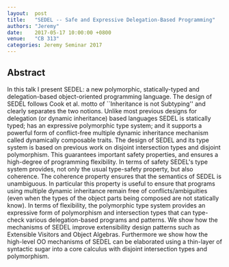 ```yaml
--- 
layout:  post 
title:   "SEDEL -- Safe and Expressive Delegation-Based Programming"
authors: "Jeremy"
date:    2017-05-17 10:00:00 +0800
venue:   "CB 313"
categories: Jeremy Seminar 2017
--- 
```

## Abstract

In this talk I present SEDEL: a new polymorphic, statically-typed and
delegation-based object-oriented programming language. The design of SEDEL
follows Cook et al. motto of ``Inheritance is not Subtyping'' and clearly
separates the two notions. Unlike most previous designs for delegation (or
dynamic inheritance) based languages SEDEL is statically typed; has an
expressive polymorphic type system; and it supports a powerful form of
conflict-free multiple dynamic inheritance mechanism called dynamically
composable traits. The design of SEDEL and its type system is based on
previous
work on disjoint intersection types and disjoint polymorphism. This
guarantees
important safety properties, and ensures a high-degree of programming
flexibility. In terms of safety SEDEL's type system provides, not only the
usual
type-safety property, but also coherence. The coherence property ensures
that
the semantics of SEDEL is unambiguous. In particular this property is
useful to
ensure that programs using multiple dynamic inheritance remain free of
conflicts/ambiguities (even when the types of the object parts being
composed
are not statically know). In terms of flexibility, the polymorphic type
system
provides an expressive form of polymorphism and intersection types that can
type-check various delegation-based programs and patterns. We show how the
mechanisms of SEDEL improve extensibility design patterns such as Extensible
Visitors and Object Algebras. Furthermore we show how the high-level OO
mechanisms of SEDEL can be elaborated using a thin-layer of syntactic sugar
into
a core calculus with disjoint intersection types and polymorphism.


